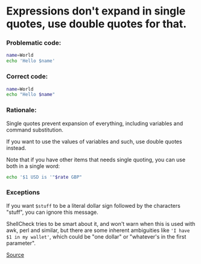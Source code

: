 # Expressions don't expand in single quotes, use double quotes for that.

### Problematic code:

```sh
name=World
echo 'Hello $name'
```

### Correct code:

```sh
name=World
echo "Hello $name"
```

### Rationale:

Single quotes prevent expansion of everything, including variables and command substitution.

If you want to use the values of variables and such, use double quotes instead.

Note that if you have other items that needs single quoting, you can use both in a single word:

```sh
echo '$1 USD is '"$rate GBP"
```

### Exceptions

If you want `$stuff` to be a literal dollar sign followed by the characters "stuff", you can ignore this message.

ShellCheck tries to be smart about it, and won't warn when this is used with awk, perl and similar, but there are some inherent ambiguities like `'I have $1 in my wallet'`, which could be "one dollar" or "whatever's in the first parameter".

[Source](https://github.com/koalaman/shellcheck/wiki/SC2016)

